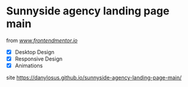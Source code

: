 # Sunnyside agency landing page main

from *www.frontendmentor.io*

- [x] Desktop Design
- [x] Responsive Design
- [x] Animations

site https://danylosus.github.io/sunnyside-agency-landing-page-main/
